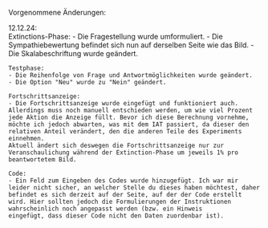 Vorgenommene Änderungen:

12.12.24:    
    Extinctions-Phase:
    - Die Fragestellung wurde umformuliert.
    - Die Sympathiebewertung befindet sich nun auf derselben Seite wie das Bild.
    - Die Skalabeschriftung wurde geändert.

    Testphase:
    - Die Reihenfolge von Frage und Antwortmöglichkeiten wurde geändert.
    - Die Option "Neu" wurde zu "Nein" geändert.

    Fortschrittsanzeige:
    - Die Fortschrittsanzeige wurde eingefügt und funktioniert auch. Allerdings muss noch manuell entschieden werden, um wie viel Prozent jede Aktion die Anzeige füllt. Bevor ich diese Berechnung vornehme, möchte ich jedoch abwarten, was mit dem IAT passiert, da dieser den relativen Anteil verändert, den die anderen Teile des Experiments einnehmen.
    Aktuell ändert sich deswegen die Fortschrittsanzeige nur zur Veranschaulichung während der Extinction-Phase um jeweils 1% pro beantwortetem Bild.
    
    Code:
    - Ein Feld zum Eingeben des Codes wurde hinzugefügt. Ich war mir leider nicht sicher, an welcher Stelle du dieses haben möchtest, daher befindet es sich derzeit auf der Seite, auf der der Code erstellt wird. Hier sollten jedoch die Formulierungen der Instruktionen wahrscheinlich noch angepasst werden (bzw. ein Hinweis
    eingefügt, dass dieser Code nicht den Daten zuordenbar ist).

